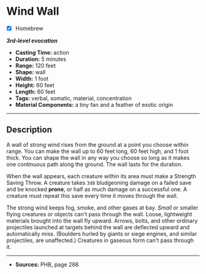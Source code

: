 # Wind Wall
- [x] Homebrew

***3rd-level evocation***
- **Casting Time:** action
- **Duration:** 5 minutes
- **Range:** 120 feet
- **Shape:** wall
- **Width:** 1 foot
- **Height:** 60 feet
- **Length:** 60 feet
- **Tags:** verbal, somatic, material, concentration
- **Material Components:** a tiny fan and a feather of exotic origin

---

## Description
A wall of strong wind rises from the ground at a point you choose within range.
You can make the wall up to 60 feet long, 60 feet high, and 1 foot thick.
You can shape the wall in any way you choose so long as it makes one continuous path along the ground.
The wall lasts for the duration.

When the wall appears, each creature within its area must make a Strength Saving Throw.
A creature takes `3d8` bludgeoning damage on a failed save and be knocked **prone**, or half as much damage on a successful one.
A creature must repeat this save every time it moves through the wall.

The strong wind keeps fog, smoke, and other gases at bay.
*Small* or smaller flying creatures or objects can't pass through the wall.
Loose, lightweight materials brought into the wall fly upward.
Arrows, bolts, and other ordinary projectiles launched at targets behind the wall are deflected upward and automatically miss. (Boulders hurled by giants or siege engines, and similar projectiles, are unaffected.) Creatures in gaseous form can't pass through it.

---

- **Sources:** PHB, page 288
